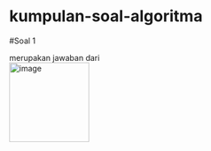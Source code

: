 # kumpulan-soal-algoritma

#Soal 1 

merupakan jawaban dari 
<br>
<img width="144" alt="image" src="https://github.com/premanterminal/kumpulan-soal-algoritma/assets/78519830/b9ec577d-ed95-40b8-b544-409b4c3c8ce1">
